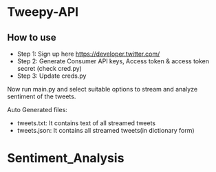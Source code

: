 # Tweepy-API

## How to use
- Step 1: Sign up here https://developer.twitter.com/
- Step 2: Generate Consumer API keys, Access token & access token secret (check cred.py)
- Step 3: Update creds.py

Now run main.py and select suitable options to stream and analyze sentiment of the tweets.

Auto Generated files:
- tweets.txt: It contains text of all streamed tweets
- tweets.json: It contains all streamed tweets(in dictionary form)
# Sentiment_Analysis
